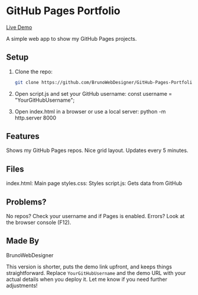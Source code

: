 # GitHub Pages Portfolio

[Live Demo](https://BrunoWebDesigner.github.io/GitHub-Pages-Portfolio)

A simple web app to show my GitHub Pages projects.

## Setup
1. Clone the repo:
   ```bash
   git clone https://github.com/BrunoWebDesigner/GitHub-Pages-Portfolio.git

2. Open script.js and set your GitHub username:
const username = "YourGitHubUsername";

3. Open index.html in a browser or use a local server:
python -m http.server 8000

## Features
Shows my GitHub Pages repos.
Nice grid layout.
Updates every 5 minutes.

## Files
index.html: Main page
styles.css: Styles
script.js: Gets data from GitHub

## Problems?
No repos? Check your username and if Pages is enabled.
Errors? Look at the browser console (F12).

## Made By
BrunoWebDesigner


This version is shorter, puts the demo link upfront, and keeps things straightforward. Replace `YourGitHubUsername` and the demo URL with your actual details when you deploy it. Let me know if you need further adjustments!